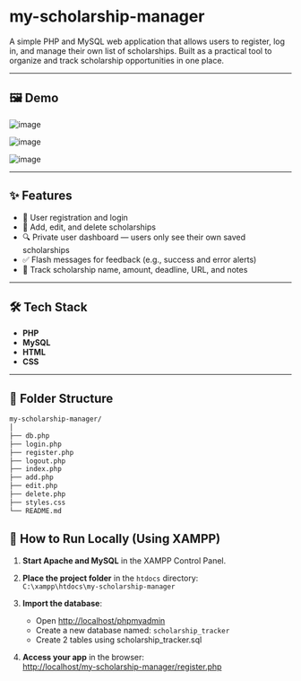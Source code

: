 # my-scholarship-manager

A simple PHP and MySQL web application that allows users to register, log in, and manage their own list of scholarships. Built as a practical tool to organize and track scholarship opportunities in one place.

---
## 🖼️ Demo 

![image](https://github.com/user-attachments/assets/ae1ae8bf-5089-429a-a69d-2a09d6fd1f8c)


![image](https://github.com/user-attachments/assets/35c68a1e-2f8c-40ef-8615-3280434ddd75)


![image](https://github.com/user-attachments/assets/15fc5331-0c77-4cff-a50d-8707fea5e74a)

---

## ✨ Features

- 🔐 User registration and login
- 📝 Add, edit, and delete scholarships
- 🔍 Private user dashboard — users only see their own saved scholarships
- ✅ Flash messages for feedback (e.g., success and error alerts)
- 📅 Track scholarship name, amount, deadline, URL, and notes

---

## 🛠️ Tech Stack

- **PHP** 
- **MySQL**
- **HTML**
- **CSS**

---

## 📂 Folder Structure

```bash
my-scholarship-manager/
│
├── db.php
├── login.php
├── register.php
├── logout.php
├── index.php
├── add.php
├── edit.php
├── delete.php
├── styles.css
└── README.md
```

## 🧪 How to Run Locally (Using XAMPP)

1. **Start Apache and MySQL** in the XAMPP Control Panel.

2. **Place the project folder** in the `htdocs` directory:  
   `C:\xampp\htdocs\my-scholarship-manager`

3. **Import the database**:
   - Open [http://localhost/phpmyadmin](http://localhost/phpmyadmin)
   - Create a new database named: `scholarship_tracker`
   - Create 2 tables using scholarship_tracker.sql

4. **Access your app** in the browser:  
   [http://localhost/my-scholarship-manager/register.php](http://localhost/my-scholarship-manager/register.php)
